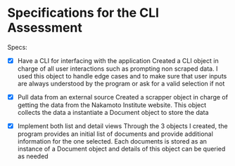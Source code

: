 # Specifications for the CLI Assessment

Specs:
- [x] Have a CLI for interfacing with the application
  Created a CLI object in charge of all user interactions such as prompting non scraped data.
  I used this object to handle edge cases and to make sure that user inputs are always understood by the program or ask for a valid selection if not

- [x] Pull data from an external source
  Created a scrapper object in charge of getting the data from the Nakamoto Institute website. This object collects the data a instantiate a Document object to store the data

- [x] Implement both list and detail views
  Through the 3 objects I created, the program provides an initial list of documents and provide additional information for the one selected.
  Each documents is stored as an instance of a Document object and details of this object can be queried as needed
